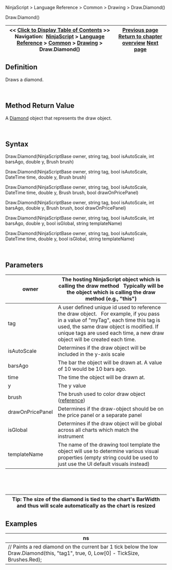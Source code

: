 ﻿


NinjaScript \> Language Reference \> Common \> Drawing \> Draw.Diamond()






















Draw.Diamond()







| \<\< [Click to Display Table of Contents](draw_diamond.md) \>\> **Navigation:**     [NinjaScript](ninjascript-1.md) \> [Language Reference](language_reference_wip-1.md) \> [Common](common-1.md) \> [Drawing](drawing-1.md) \> Draw.Diamond() | [Previous page](arrowup-1.md) [Return to chapter overview](drawing-1.md) [Next page](diamond-1.md) |
| --- | --- |











## Definition


Draws a diamond.


 


## Method Return Value


A [Diamond](diamond-1.md) object that represents the draw object.


 


## Syntax


Draw.Diamond(NinjaScriptBase owner, string tag, bool isAutoScale, int barsAgo, double y, Brush brush)  

Draw.Diamond(NinjaScriptBase owner, string tag, bool isAutoScale, DateTime time, double y, Brush brush)  

Draw.Diamond(NinjaScriptBase owner, string tag, bool isAutoScale, DateTime time, double y, Brush brush, bool drawOnPricePanel)  

Draw.Diamond(NinjaScriptBase owner, string tag, bool isAutoScale, int barsAgo, double y, Brush brush, bool drawOnPricePanel)  

Draw.Diamond(NinjaScriptBase owner, string tag, bool isAutoScale, int barsAgo, double y, bool isGlobal, string templateName)  

Draw.Diamond(NinjaScriptBase owner, string tag, bool isAutoScale, DateTime time, double y, bool isGlobal, string templateName)


 


## Parameters




| owner | The hosting NinjaScript object which is calling the draw method   Typically will be the object which is calling the draw method (e.g., "this") |
| --- | --- |
| tag | A user defined unique id used to reference the draw object.    For example, if you pass in a value of "myTag", each time this tag is used, the same draw object is modified. If unique tags are used each time, a new draw object will be created each time. |
| isAutoScale | Determines if the draw object will be included in the y\-axis scale |
| barsAgo | The bar the object will be drawn at. A value of 10 would be 10 bars ago. |
| time | The time the object will be drawn at. |
| y | The y value |
| brush | The brush used to color draw object ([reference](https://msdn.microsoft.com/en-us/library/system.windows.media.brushes%28v=vs.110%29.aspx)) |
| drawOnPricePanel | Determines if the draw\-object should be on the price panel or a separate panel |
| isGlobal | Determines if the draw object will be global across all charts which match the instrument |
| templateName | The name of the drawing tool template the object will use to determine various visual properties (empty string could be used to just use the UI default visuals instead) |



 


 




| Tip: The size of the diamond is tied to the chart's BarWidth and thus will scale automatically as the chart is resized |
| --- |



## 


## 


## Examples




| ns |
| --- |
| // Paints a red diamond on the current bar 1 tick below the low Draw.Diamond(this, "tag1", true, 0, Low\[0] \- TickSize, Brushes.Red); |









